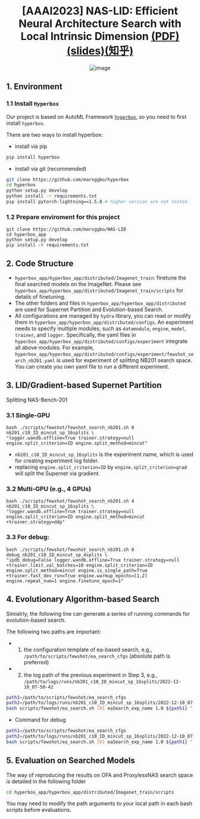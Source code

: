 
<div align="center">

    
<h1>[AAAI2023] NAS-LID: Efficient Neural Architecture Search with Local Intrinsic Dimension <a href="https://arxiv.org/abs/2211.12759">(PDF)</a><a href="https://gamma.app/public/0t1h94j75bccc0q">(slides)</a><a href="https://zhuanlan.zhihu.com/p/591027254">(知乎)</a></h1>

![image](https://user-images.githubusercontent.com/13477956/208625868-1c9ed7aa-a8c6-4e3c-ba1c-1612cc3328b6.png)

</div>

</div>


## 1. Environment

### 1.1 Install `Hyperbox`

Our project is based on AutoML Framework [`hyperbox`](https://github.com/marsggbo/hyperbox), so you need to first install `hyperbox`.

There are two ways to install hyperbox:

- install via pip

```bash
pip install hyperbox
```

- install via git (recommended)
```bash
git clone https://github.com/marsggbo/hyperbox
cd hyperbox
python setup.py develop
python install -r requirements.txt
pip install pytorch-lightning==1.5.8 # higher version are not tested
```

### 1.2 Prepare enviroment for this project

```
git clone https://github.com/marsggbo/NAS-LID
cd hyperbox_app
python setup.py develop
pip install -r requirements.txt
```

## 2. Code Structure

- `hyperbox_app/hyperbox_app/distributed/Imagenet_train`: finetune the final searched models on the ImageNet. Please see `hyperbox_app/hyperbox_app/distributed/Imagenet_train/scripts` for details of finetuning.
- The other folders and files in `hyperbox_app/hyperbox_app/distributed` are used for Supernet Partition and Evolution-based Search.
- All configurations are managed by `hydra` library, you can read or modify them in `hyperbox_app/hyperbox_app/distributed/configs`. An experiment needs to specify multiple modules, such as `datamodule`, `engine`, `model`, `trainer`, and `logger`. Specifically, the yaml files in `hyperbox_app/hyperbox_app/distributed/configs/experiment` integrate all above modules. For example, `hyperbox_app/hyperbox_app/distributed/configs/experiment/fewshot_search_nb201.yaml` is used for experiment of splitting NB201 search space. You can create you own yaml file to run a different experiment.

## 3. LID/Gradient-based Supernet Partition

Splitting NAS-Bench-201 

### 3.1 Single-GPU
```
bash ./scripts/fewshot/fewshot_search_nb201.sh 0 nb201_c10_ID_mincut_sp_16splits \
"logger.wandb.offline=True trainer.strategy=null engine.split_criterion=ID engine.split_method=mincut"
```

- `nb201_c10_ID_mincut_sp_16splits` is the experiment name, which is used for creating experiment log folder.
- replacing `engine.split_criterion=ID` by `engine.split_criterion=grad` will split the Supernet via gradient.

### 3.2 Multi-GPU (e.g., 4 GPUs)

```
bash ./scripts/fewshot/fewshot_search_nb201.sh 4 nb201_c10_ID_mincut_sp_16splits \
"logger.wandb.offline=True trainer.strategy=null engine.split_criterion=ID engine.split_method=mincut +trainer.strategy=ddp"
```



### 3.3 For debug:

```
bash ./scripts/fewshot/fewshot_search_nb201.sh 0 debug_nb201_c10_ID_mincut_sp_4splits \
"ipdb_debug=False logger.wandb.offline=True trainer.strategy=null +trainer.limit_val_batches=10 engine.split_criterion=ID engine.split_method=mincut engine.is_single_path=True +trainer.fast_dev_run=True engine.warmup_epochs=[1,2] engine.repeat_num=1 engine.finetune_epoch=1"
```

## 4. Evolutionary Algorithm-based Search

Simialrly, the following line can generate a series of running commands for evolution-based search.

The following two paths are important:
- 1. the configuration template of ea-based search, e.g., `/path/to/scripts/fewshot/ea_search_cfgs` (absolute path is preferred)
- 2. the log path of the previous experiment in Step 3, e.g., `/path/to/logs/runs/nb201_c10_ID_mincut_sp_16splits/2022-12-10_07-50-42`


```bash
path1=/path/to/scripts/fewshot/ea_search_cfgs
path2=/path/to/logs/runs/nb201_c10_ID_mincut_sp_16splits/2022-12-10_07-50-42
bash scripts/fewshot/ea_search.sh [0] eaSearch_exp_name 1.0 ${path1} " ++engine.supernet_mask_path_pattern=${path2}/checkpoints/*mask.json ipdb_debug=False trainer.fast_dev_run=False model.mutator_cfg.evolution_epochs=100  model.mutator_cfg.population_num=50"
```

- Command for debug

```bash
path1=/path/to/scripts/fewshot/ea_search_cfgs
path2=/path/to/logs/runs/nb201_c10_ID_mincut_sp_16splits/2022-12-10_07-50-42
bash scripts/fewshot/ea_search.sh [0] eaSearch_exp_name 1.0 ${path1} " ++engine.supernet_mask_path_pattern=${path2}/checkpoints/*mask.json ipdb_debug=True trainer.fast_dev_run=True model.mutator_cfg.evolution_epochs=2  model.mutator_cfg.population_num=10"
```

## 5. Evaluation on Searched Models

The way of reproducing the results on OFA and ProxylessNAS search space is detailed in the following folder

```bash
cd hyperbox_app/hyperbox_app/distributed/Imagenet_train/scripts
```

You may need to modify the path arguments to your local path in each bash scripts before evaluations.
